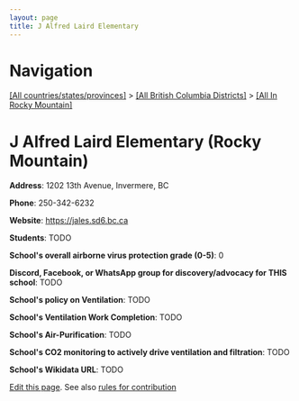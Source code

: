 ```yaml
---
layout: page
title: J Alfred Laird Elementary
---
```

# Navigation

[[All countries/states/provinces]](../../..) > [[All British Columbia Districts]](../..) > [[All In Rocky Mountain]](..)

# J Alfred Laird Elementary (Rocky Mountain)

**Address**: 1202 13th Avenue, Invermere, BC

**Phone**: 250-342-6232

**Website**: <https://jales.sd6.bc.ca>

**Students**: TODO

**School's overall airborne virus protection grade (0-5)**: 0

**Discord, Facebook, or WhatsApp group for discovery/advocacy for THIS school**: TODO

**School's policy on Ventilation**: TODO

**School's Ventilation Work Completion**: TODO

**School's Air-Purification**: TODO

**School's CO2 monitoring to actively drive ventilation and filtration**: TODO

**School's Wikidata URL**: TODO


[Edit this page](https://github.com/ventilate-schools/BC/edit/main/./Rocky_Mountain/J_Alfred_Laird_Elementary.md). See also [rules for contribution](../../../contribution-rules/)